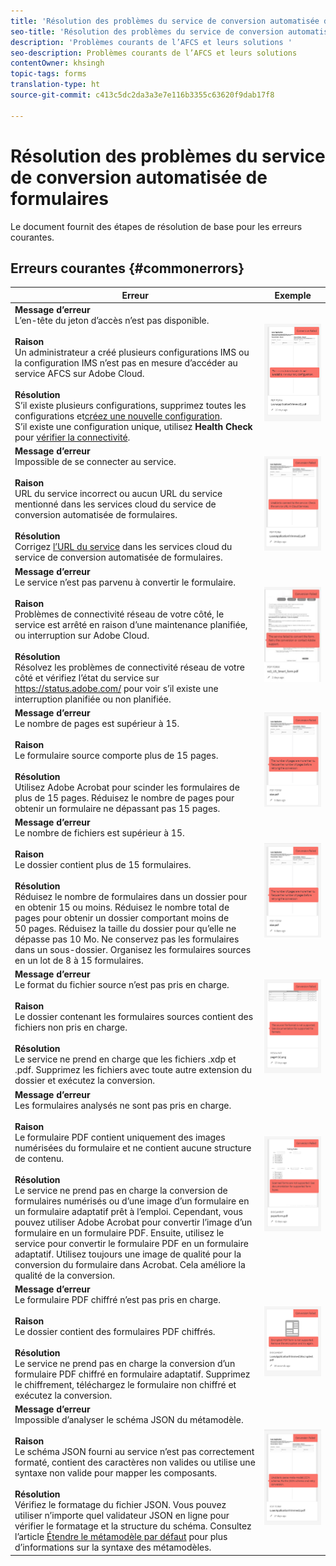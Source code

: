 ```yaml
---
title: 'Résolution des problèmes du service de conversion automatisée de formulaires '
seo-title: 'Résolution des problèmes du service de conversion automatisée de formulaires (AFCS) '
description: 'Problèmes courants de l’AFCS et leurs solutions '
seo-description: Problèmes courants de l’AFCS et leurs solutions
contentOwner: khsingh
topic-tags: forms
translation-type: ht
source-git-commit: c413c5dc2da3a3e7e116b3355c63620f9dab17f8

---
```



# Résolution des problèmes du service de conversion automatisée de formulaires

Le document fournit des étapes de résolution de base pour les erreurs courantes.

<!--The article provides information on installation, configuration and administration issues that may arise in an Automated Forms Conversion Service production environment. -->

## Erreurs courantes {#commonerrors}

| Erreur | Exemple |
|--- |--- |
| **Message d’erreur** <br> L’en-tête du jeton d’accès n’est pas disponible. <br><br> **Raison** <br> Un administrateur a créé plusieurs configurations IMS ou la configuration IMS n’est pas en mesure d’accéder au service AFCS sur Adobe Cloud. <br><br>**Résolution**<br>S’il existe plusieurs configurations, supprimez toutes les configurations et[créez une nouvelle configuration](configure-service.md#obtainpubliccertificates).<br>S’il existe une configuration unique, utilisez **Health Check** pour [vérifier la connectivité](configure-service.md#createintegrationoption). | ![L’en-tête du jeton d’accès n’est pas disponible](assets/invalid-ims-configurations.png) |
| **Message d’erreur** <br> Impossible de se connecter au service.  <br><br>**Raison**<br>URL du service incorrect ou aucun URL du service mentionné dans les services cloud du service de conversion automatisée de formulaires.<br><br>**Résolution** <br> Corrigez [l’URL du service](configure-service.md#configure-the-cloud-service) dans les services cloud du service de conversion automatisée de formulaires. | ![Impossible de se connecter au service.](assets/wrong-service-url-configured.png) |
| **Message d’erreur** <br> Le service n’est pas parvenu à convertir le formulaire.  <br><br>**Raison**<br>Problèmes de connectivité réseau de votre côté, le service est arrêté en raison d’une maintenance planifiée, ou interruption sur Adobe Cloud.<br><br>**Résolution** <br> Résolvez les problèmes de connectivité réseau de votre côté et vérifiez l’état du service sur https://status.adobe.com/ pour voir s’il existe une interruption planifiée ou non planifiée. | ![Impossible de se connecter au service.](assets/conversion-failure.png) |
| **Message d’erreur** <br> Le nombre de pages est supérieur à 15.  <br><br>**Raison**<br>Le formulaire source comporte plus de 15 pages.<br><br>**Résolution** <br> Utilisez Adobe Acrobat pour scinder les formulaires de plus de 15 pages. Réduisez le nombre de pages pour obtenir un formulaire ne dépassant pas 15 pages. | ![Impossible de se connecter au service.](assets/number-of-pages.png) |
| **Message d’erreur** <br> Le nombre de fichiers est supérieur à 15.  <br><br>**Raison**<br>Le dossier contient plus de 15 formulaires.<br><br>**Résolution** <br> Réduisez le nombre de formulaires dans un dossier pour en obtenir 15 ou moins. Réduisez le nombre total de pages pour obtenir un dossier comportant moins de 50 pages. Réduisez la taille du dossier pour qu’elle ne dépasse pas 10 Mo. Ne conservez pas les formulaires dans un sous-dossier. Organisez les formulaires sources en un lot de 8 à 15 formulaires. | ![Impossible de se connecter au service.](assets/number-of-pages.png) |
| **Message d’erreur** <br> Le format du fichier source n’est pas pris en charge.  <br><br>**Raison**<br>Le dossier contenant les formulaires sources contient des fichiers non pris en charge.<br><br>**Résolution** <br> Le service ne prend en charge que les fichiers .xdp et .pdf. Supprimez les fichiers avec toute autre extension du dossier et exécutez la conversion. | ![Impossible de se connecter au service.](assets/unsupported-file-formats.png) |
| **Message d’erreur** <br> Les formulaires analysés ne sont pas pris en charge.  <br><br>**Raison**<br>Le formulaire PDF contient uniquement des images numérisées du formulaire et ne contient aucune structure de contenu.<br><br>**Résolution** <br> Le service ne prend pas en charge la conversion de formulaires numérisés ou d’une image d’un formulaire en un formulaire adaptatif prêt à l’emploi. Cependant, vous pouvez utiliser Adobe Acrobat pour convertir l’image d’un formulaire en un formulaire PDF. Ensuite, utilisez le service pour convertir le formulaire PDF en un formulaire adaptatif. Utilisez toujours une image de qualité pour la conversion du formulaire dans Acrobat. Cela améliore la qualité de la conversion. | ![Impossible de se connecter au service.](assets/scanned-forms-error.png) |
| **Message d’erreur** <br> Le formulaire PDF chiffré n’est pas pris en charge.  <br><br>**Raison**<br>Le dossier contient des formulaires PDF chiffrés.<br><br>**Résolution** <br> Le service ne prend pas en charge la conversion d’un formulaire PDF chiffré en formulaire adaptatif. Supprimez le chiffrement, téléchargez le formulaire non chiffré et exécutez la conversion. | ![Impossible de se connecter au service.](assets/secured-pdf-form.png) |
| **Message d’erreur** <br> Impossible d’analyser le schéma JSON du métamodèle.  <br><br>**Raison**<br>Le schéma JSON fourni au service n’est pas correctement formaté, contient des caractères non valides ou utilise une syntaxe non valide pour mapper les composants.<br><br>**Résolution** <br> Vérifiez le formatage du fichier JSON. Vous pouvez utiliser n’importe quel validateur JSON en ligne pour vérifier le formatage et la structure du schéma. Consultez l’article [Étendre le métamodèle par défaut](extending-the-default-meta-model.md) pour plus d’informations sur la syntaxe des métamodèles. | ![Impossible de se connecter au service.](assets/invalid-meta-model-schema.png) |

<!--

<table>
<thead>
<tr>
<th>Error</th>
<th>Example</th>
</tr>
</thead>
<tbody>
<tr>
<td><strong>Error Message</strong> <p> The access token header is not available. </p><br><strong>Reason</strong> <br> An administrator has created multiple IMS configurations or IMS configuration is not able to reach AFCS service on Adobe Cloud. <br><br><strong>Resolution</strong> <br> If there are multiple configurations, delete all the configurations and <a href="configure-service.md#obtainpubliccertificates">create a new configuration</a>. <br> If there is a single configuration, use <strong> Health Check </strong> to <a href="configure-service.md#createintegrationoption">check connectivity</a>.</td>
<td><img alt="The access token header is not available" src="assets/invalid-ims-configuration.png" /></td>
</tr>
<tr>
<td><strong>Error Message</strong> <br> Unable to connect to the service.  <br><br><strong>Reason</strong> <br> Incorrect service URL or no service URL is mentioned in Automated Forms Conversion Service cloud services. <br><br><strong>Resolution</strong> <br> Correct <a href="configure-service.md#configure-the-cloud-service">Service URL</a> in Automated Forms Conversion Service Cloud services.</td>
<td><img alt="Unable to connect to the service." src="assets/wrong-endpoint-configured.png" /></td>
</tr>
<tr>
<td><strong>Error Message</strong> <br> The service failed to convert the form.  <br><br><strong>Reason</strong> <br> Network connectivity issues at your end, the service is down due to scheduled maintenance, or outage on Adobe Cloud. <br><br><strong>Resolution</strong> <br> Resolve network connectivity issues at your end and check the status of the service on <a href="https://status.adobe.com/">https://status.adobe.com/</a> for a planned or unplanned outage.</td>
<td><img alt="The service failed to convert the form." src="assets/service-failure.png" /></td>
</tr>
<tr>
<td><strong>Error Message</strong> <br> The number of pages is more than 15.  <br><br><strong>Reason</strong> <br> The source form is more than 15 pages long.  <br><br><strong>Resolution</strong> <br> Use Adobe Acrobat to split forms with more than 15 pages. Bring the number of pages in a form to less than 15.</td>
<td><img alt="The number of pages is more than 15." src="assets/number-of-pages.png" /></td>
</tr>
<tr>
<td><strong>Error Message</strong> <br> The number of files is more than 15.  <br><br><strong>Reason</strong> <br>  The folder contains more than 15 forms. <br><br><strong>Resolution</strong> <br> Bring the number of forms in a folder to less than or equal to 15. Bring the total number of pages in a folder less than 50. Bring the size of the folder to less than 10 MB. Do not keep forms in a sub-folder. Organize source forms into a batch of 8-15 forms.</td>
<td><img alt="The number of files is more than 15." src="assets/number-of-pages.png" /></td>
</tr>
<tr>
<td><strong>Error Message</strong> <br> The source file format is not supported.  <br><br><strong>Reason</strong> <br> The folder containing source forms have some unsupported files. <br><br><strong>Resolution</strong> <br> The service supports only .xdp and .pdf files. Remove files with any other extension from the folder and run the conversion.</td>
<td><img alt="The source file format is not supported." src="assets/unsupported-file-formats.png" /></td>
</tr>
<tr>
<td><strong>Error Message</strong> <br> Scanned forms are not supported.  <br><br><strong>Reason</strong> <br> The PDF form contains only scanned images of the form and contains no content structure. <br><br><strong>Resolution</strong> <br> The service does not support converting scanned forms or an image of a form to an adaptive out-of-the-box. However, you use Adobe Acrobat to convert the image of a form to a PDF Form. Then, use the service to convert the PDF Form to an adaptive form. Always use a high-quality image of the form for conversion in Acrobat. It improves the quality of the conversion.</td>
<td><img alt="Scanned forms are not supported." src="assets/scanned-forms-error.png" /></td>
</tr>
<tr>
<td><strong>Error Message</strong> <br> Encrypted PDF form is not supported.  <br><br><strong>Reason</strong> <br> The folder contains encrypted PDF forms. <br><br><strong>Resolution</strong> <br> The service does not support converting an encrypted PDF form to an adaptive form. Remove the encryption, upload the non-encrypted form, and run the conversion.</td>
<td><img alt="Encrypted PDF form is not supported." src="assets/secured-pdf-form.png" /></td>
</tr>
<tr>
<td><strong>Error Message</strong> <br> Unable to parse meta-model JSON schema.  <br><br><strong>Reason</strong> <br> The JSON schema supplied to the service is not properly formatted, contains invalid characters, or uses invalid syntax to map components.  <br><br><strong>Resolution</strong> <br> Check the formatting of the JSON file. You can use any online JSON validator to check the formatting and structure of the schema. See, <a href="extending-the-default-meta-model.md">Extend the default meta-model</a> article for information on meta-model syntax.</td>
<td><img alt="Unable to parse meta-model JSON schema" src="assets/invalid-meta-model-schema.png" /></td>
</tr>
</tbody>
</table>
-->
